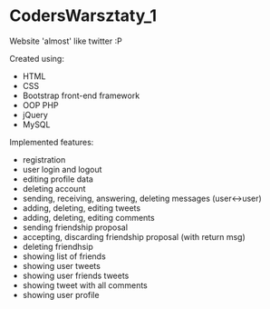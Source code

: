 # CodersWarsztaty_1

Website 'almost' like twitter :P

Created using:

- HTML
- CSS
- Bootstrap front-end framework
- OOP PHP
- jQuery
- MySQL


Implemented features:
- registration
- user login and logout
- editing profile data
- deleting account
- sending, receiving, answering, deleting messages (user<->user)
- adding, deleting, editing tweets
- adding, deleting, editing comments
- sending friendship proposal
- accepting, discarding friendship proposal (with return msg)
- deleting friendhsip
- showing list of friends
- showing user tweets
- showing user friends tweets
- showing tweet with all comments
- showing user profile
